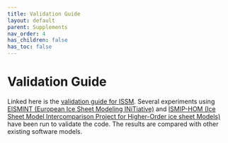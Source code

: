 ```yaml
---
title: Validation Guide
layout: default
parent: Supplements
nav_order: 4
has_children: false
has_toc: false
---
```


# Validation Guide
Linked here is the <a href="https://issm.jpl.nasa.gov/validation/validation.pdf" target="_blank">validation guide for ISSM</a>. Several experiments using <a href="https://uia.org/s/or/en/1100064309" target="_blank">EISMINT (European Ice Sheet Modeling INiTiative)</a> and <a href="https://frank.pattyn.web.ulb.be/ismip/welcome.html" target="_blank">ISMIP-HOM (Ice Sheet Model Intercomparison Project for Higher-Order ice sheet Models)</a> have been run to validate the code. The results are compared with other existing software models.

